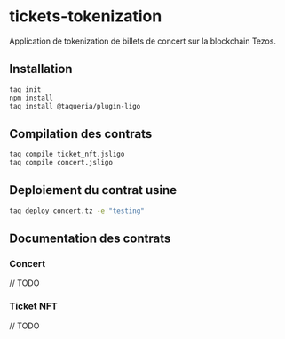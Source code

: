 # tickets-tokenization
Application de tokenization de billets de concert sur la blockchain Tezos.

## Installation

```bash
taq init
npm install
taq install @taqueria/plugin-ligo
```

## Compilation des contrats

```bash
taq compile ticket_nft.jsligo
taq compile concert.jsligo
```

## Deploiement du contrat usine
```bash
taq deploy concert.tz -e "testing" 
```

## Documentation des contrats

### Concert

// TODO

### Ticket NFT

// TODO

